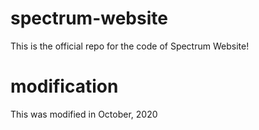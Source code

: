 # spectrum-website
This is the official repo for the code of Spectrum Website!

# modification

This was modified in October, 2020
